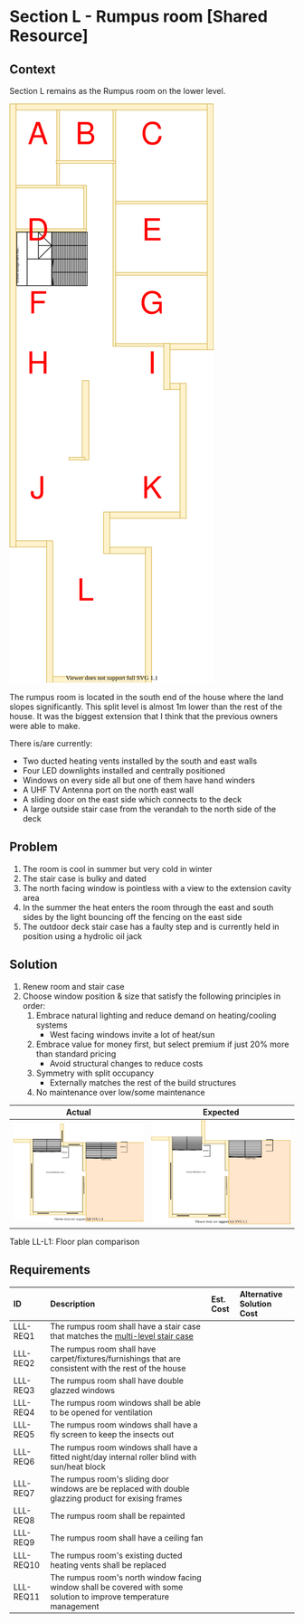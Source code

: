 # Section L - Rumpus room [Shared Resource]

## Context

Section L remains as the Rumpus room on the lower level. 

![TO-BE lower-level diagram](Lower-Level-TO-BE-sections.svg)

The rumpus room is located in the south end of the house where the land slopes significantly. This split level is almost 1m lower than the rest of the house. It was the biggest extension that I think that the previous owners were able to make.

There is/are currently:
* Two ducted heating vents installed by the south and east walls
* Four LED downlights installed and centrally positioned
* Windows on every side all but one of them have hand winders
* A UHF TV Antenna port on the north east wall
* A sliding door on the east side which connects to the deck
* A large outside stair case from the verandah to the north side of the deck


## Problem

1. The room is cool in summer but very cold in winter
2. The stair case is bulky and dated
3. The north facing window is pointless with a view to the extension cavity area
4. In the summer the heat enters the room through the east and south sides by the light bouncing off the fencing on the east side 
5. The outdoor deck stair case has a faulty step and is currently held in position using a hydrolic oil jack 


## Solution

1. Renew room and stair case
2. Choose window position & size that satisfy the following principles in order:
    1. Embrace natural lighting and reduce demand on heating/cooling systems
        - West facing windows invite a lot of heat/sun
    2. Embrace value for money first, but select premium if just 20% more than standard pricing
        - Avoid structural changes to reduce costs
    3. Symmetry with split occupancy
        - Externally matches the rest of the build structures
    4. No maintenance over low/some maintenance


|Actual|Expected|
|:---:|:---:|
|![AS-IS lower-level Section L diagram](Lower-Level-AS-IS-section-L.svg)|![TO-BE lower-level Section L diagram](Lower-Level-TO-BE-section-L.svg)|

Table LL-L1: Floor plan comparison


## Requirements

|ID|Description|Est. Cost|Alternative Solution Cost|
|:---|:---|:---|:---|
|LLL-REQ1|The rumpus room shall have a stair case that matches the [multi-level stair case](./section-DF-requirements.md)|||
|LLL-REQ2|The rumpus room shall have carpet/fixtures/furnishings that are consistent with the rest of the house|||
|LLL-REQ3|The rumpus room shall have double glazzed windows|||
|LLL-REQ4|The rumpus room windows shall be able to be opened for ventilation|||
|LLL-REQ5|The rumpus room windows shall have a fly screen to keep the insects out|||
|LLL-REQ6|The rumpus room windows shall have a fitted night/day internal roller blind with sun/heat block|||
|LLL-REQ7|The rumpus room's sliding door windows are be replaced with double glazzing product for exising frames|||
|LLL-REQ8|The rumpus room shall be repainted|||
|LLL-REQ9|The rumpus room shall have a ceiling fan|||
|LLL-REQ10|The rumpus room's existing ducted heating vents shall be replaced|||
|LLL-REQ11|The rumpus room's north window facing window shall be covered with some solution to improve temperature management|||
